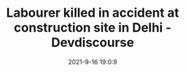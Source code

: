 ---
"title": "Labourer killed in accident at construction site in Delhi - Devdiscourse"
"date": "2021-9-16 19:0:9"
"feed_name": "GOOGLENEWSCONSTRUCTION"
"feed_website": "https://news.google.com/search?q=construction%2Bincident&hl=en-US&gl=US&ceid=US:en"
"feed_rss": "https://news.google.com/rss/search?q=construction%2Bincident&hl=en-US&gl=US&ceid=US:en"
"link": "https://www.devdiscourse.com/article/law-order/1733131-labourer-killed-in-accident-at-construction-site-in-delhi"
"file": "_posts/2021-1-1-02beced61cacd507ca4532689594d9335e55d1bd.md"
"accident": "1"
"drilling": "1"
---